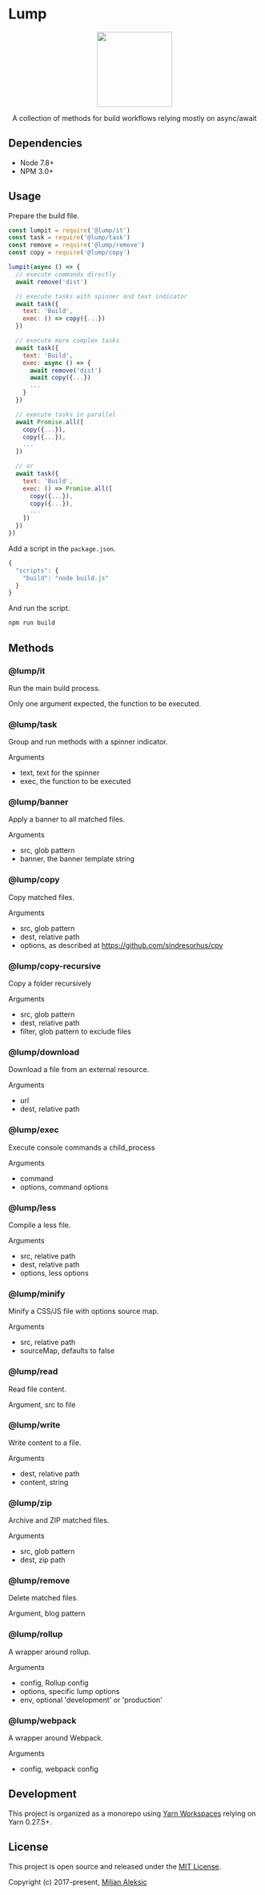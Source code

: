# Lump

<p align="center">
  <a href="https://github.com/miljan-aleksic/lump">
    <img width="150" src="https://cdn.rawgit.com/miljan-aleksic/lump/6c3e1332/logo.png">
  </a>
</p>
<p align="center">
  A collection of methods for build workflows relying mostly on async/await
</p>

## Dependencies

 - Node 7.8+
 - NPM 3.0+

## Usage

Prepare the build file.

```js
const lumpit = require('@lump/it')
const task = require('@lump/task')
const remove = require('@lump/remove')
const copy = require('@lump/copy')

lumpit(async () => {
  // execute commands directly
  await remove('dist')

  // execute tasks with spinner and text indicator
  await task({
    text: 'Build',
    exec: () => copy({...})
  })

  // execute more complex tasks
  await task({
    text: 'Build',
    exec: async () => {
      await remove('dist')
      await copy({...})
      ...
    }
  })

  // execute tasks in parallel
  await Promise.all([
    copy({...}),
    copy({...}),
    ...
  ])

  // or
  await task({
    text: 'Build',
    exec: () => Promise.all([
      copy({...}),
      copy({...}),
      ...
    ])
  })
})
```

Add a script in the `package.json`.

```js
{
  "scripts": {
    "build": "node build.js"
  }
}
```

And run the script.

```js
npm run build
```

## Methods

### @lump/it

Run the main build process.

Only one argument expected, the function to be executed.

### @lump/task

Group and run methods with a spinner indicator.

Arguments
 - text, text for the spinner
 - exec, the function to be executed

### @lump/banner

Apply a banner to all matched files.

Arguments
 - src, glob pattern
 - banner, the banner template string

### @lump/copy

Copy matched files.

Arguments
 - src, glob pattern
 - dest, relative path
 - options, as described at https://github.com/sindresorhus/cpy

### @lump/copy-recursive

Copy a folder recursively

Arguments
 - src, glob pattern
 - dest, relative path
 - filter, glob pattern to exclude files

### @lump/download

Download a file from an external resource.

Arguments
 - url
 - dest, relative path

### @lump/exec

Execute console commands a child_process

Arguments
 - command
 - options, command options

### @lump/less

Compile a less file.

Arguments
 - src, relative path
 - dest, relative path
 - options, less options

### @lump/minify

Minify a CSS/JS file with options source map.

Arguments
 - src, relative path
 - sourceMap, defaults to false

### @lump/read

Read file content.

Argument, src to file

### @lump/write

Write content to a file.

Arguments
 - dest, relative path
 - content, string

### @lump/zip

Archive and ZIP matched files.

Arguments
 - src, glob pattern
 - dest, zip path

### @lump/remove

Delete matched files.

Argument, blog pattern

### @lump/rollup

A wrapper around rollup.

Arguments
 - config, Rollup config
 - options, specific lump options
  - env, optional 'development' or 'production'

### @lump/webpack

A wrapper around Webpack.

Arguments
 - config, webpack config

## Development

This project is organized as a monorepo using [Yarn Workspaces](https://yarnpkg.com/blog/2017/08/02/introducing-workspaces/) relying on Yarn 0.27.5+.

## License

This project is open source and released under the [MIT License](LICENSE).

Copyright (c) 2017-present, [Miljan Aleksic](https://twitter.com/AleksicMiljan)
